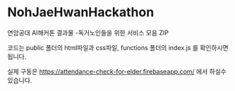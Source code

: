 # NohJaeHwanHackathon
연암공대 AI해커톤 결과물 -독거노인들을 위한 서비스 모음 ZIP

코드는
public 폴더의 html파일과 css파일,
functions 폴더의 index.js 를 확인하시면 됩니다.

실제 구동은
https://attendance-check-for-elder.firebaseapp.com/
에서 하실수 있습니다.


